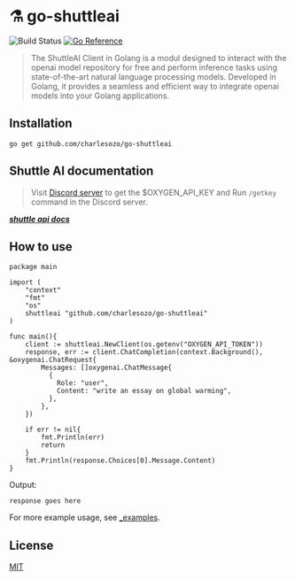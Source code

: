 # ⚗️ go-shuttleai
![Build Status](https://github.com/hupe1980/go-huggingface/workflows/build/badge.svg) 
[![Go Reference](https://pkg.go.dev/badge/github.com/hupe1980/go-huggingface.svg)](https://pkg.go.dev/github.com/charlesozo/go-oxygenai)
> The ShuttleAI  Client in Golang is a modul designed to interact with the openai model repository for free and perform inference tasks using state-of-the-art natural language processing models. Developed in Golang, it provides a seamless and efficient way to integrate openai  models into your Golang applications.

## Installation
```
go get github.com/charlesozo/go-shuttleai
```
## Shuttle AI documentation
> Visit [Discord server](https://discord.gg/shuttleai "Visit ShuttleAi discord server") to get the $OXYGEN_API_KEY and  Run `/getkey` command in the Discord server.

___[shuttle api docs](https://docs.shuttleai.app/ "Visit ShuttleAi")___

## How to use
```golang
package main

import (
	"context"
	"fmt"
    "os"
	shuttleai "github.com/charlesozo/go-shuttleai"
)

func main(){
    client := shuttleai.NewClient(os.getenv("OXYGEN_API_TOKEN"))
	response, err := client.ChatCompletion(context.Background(), &oxygenai.ChatRequest{
		Messages: []oxygenai.ChatMessage{
		  {
			Role: "user",
			Content: "write an essay on global warming",
		  },
		},
	})

	if err != nil{
		fmt.Println(err)
		return
	}
	fmt.Println(response.Choices[0].Message.Content)
}
```
Output:
```text
response goes here
```

For more example usage, see [_examples](./_examples).

## License
[MIT](LICENCE)